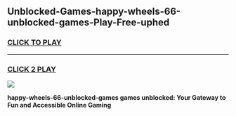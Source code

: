 
## Unblocked-Games-happy-wheels-66-unblocked-games-Play-Free-uphed
<h3>
<a href="https://premium76.site?title=happy-wheels-66-unblocked-games&ref=17A">CLICK TO PLAY</a></h3>
<hr>

<h3>
<a href="https://premium76.site?title=happy-wheels-66-unblocked-games&ref=17A">CLICK 2 PLAY</a>
  
</h3>

<a href="https://premium76.site?title=happy-wheels-66-unblocked-games&ref=17A"><img src="https://clearcache.store/games.png"></a>


**happy-wheels-66-unblocked-games games unblocked: Your Gateway to Fun and Accessible Online Gaming**
